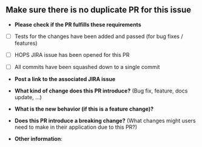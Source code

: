 ## Make sure there is no duplicate PR for this issue

* **Please check if the PR fulfills these requirements**
- [ ] Tests for the changes have been added and passed (for bug fixes / features)
- [ ] HOPS JIRA issue has been opened for this PR
- [ ] All commits have been squashed down to a single commit


* **Post a link to the associated JIRA issue**


* **What kind of change does this PR introduce?** (Bug fix, feature, docs update, ...)


* **What is the new behavior (if this is a feature change)?**


* **Does this PR introduce a breaking change?** (What changes might users need to make in their application due to this PR?)

* **Other information**: